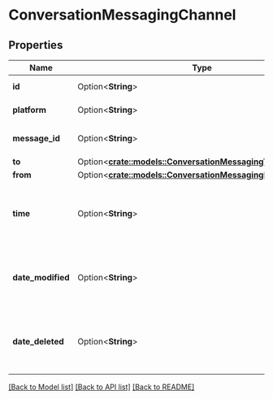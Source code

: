 # ConversationMessagingChannel

## Properties

Name | Type | Description | Notes
------------ | ------------- | ------------- | -------------
**id** | Option<**String**> | The integration ID. | [optional][readonly]
**platform** | Option<**String**> | The provider type. | [optional][readonly]
**message_id** | Option<**String**> | Unique provider ID of the message such as a Facebook message ID. | [optional][readonly]
**to** | Option<[**crate::models::ConversationMessagingToRecipient**](ConversationMessagingToRecipient.md)> |  | [optional]
**from** | Option<[**crate::models::ConversationMessagingFromRecipient**](ConversationMessagingFromRecipient.md)> |  | [optional]
**time** | Option<**String**> | Original time of the event. Date time is represented as an ISO-8601 string. For example: yyyy-MM-ddTHH:mm:ss[.mmm]Z | [optional][readonly]
**date_modified** | Option<**String**> | Time the message was edited. Date time is represented as an ISO-8601 string. For example: yyyy-MM-ddTHH:mm:ss[.mmm]Z | [optional][readonly]
**date_deleted** | Option<**String**> | Time the message was deleted. Date time is represented as an ISO-8601 string. For example: yyyy-MM-ddTHH:mm:ss[.mmm]Z | [optional][readonly]

[[Back to Model list]](../README.md#documentation-for-models) [[Back to API list]](../README.md#documentation-for-api-endpoints) [[Back to README]](../README.md)


